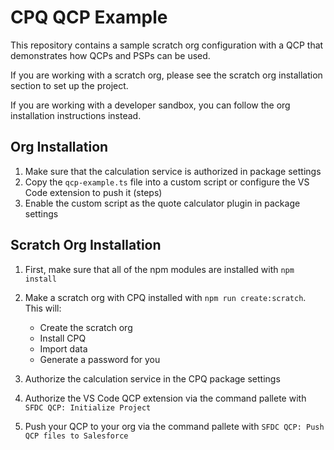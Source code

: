 # CPQ QCP Example

This repository contains a sample scratch org configuration with a QCP that demonstrates how QCPs and PSPs can be used.

If you are working with a scratch org, please see the scratch org installation section to set up the project.

If you are working with a developer sandbox, you can follow the org installation instructions instead.

## Org Installation

1. Make sure that the calculation service is authorized in package settings
2. Copy the `qcp-example.ts` file into a custom script or configure the VS Code extension to push it (steps)
3. Enable the custom script as the quote calculator plugin in package settings

## Scratch Org Installation

1. First, make sure that all of the npm modules are installed with `npm install`

2. Make a scratch org with CPQ installed with `npm run create:scratch`. This will:

   - Create the scratch org
   - Install CPQ
   - Import data
   - Generate a password for you

3. Authorize the calculation service in the CPQ package settings

4. Authorize the VS Code QCP extension via the command pallete with `SFDC QCP: Initialize Project`

5. Push your QCP to your org via the command pallete with `SFDC QCP: Push QCP files to Salesforce`
